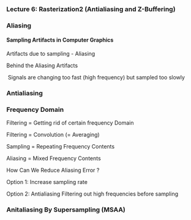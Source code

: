 ### Lecture 6: Rasterization2 (Antialiasing and Z-Buffering)



### Aliasing



#### Sampling Artifacts in Computer Graphics

Artifacts due to sampling - Aliasing



Behind the Aliasing Artifacts

​	Signals are changing too fast (high frequency) but sampled too slowly





### Antialiasing

### Frequency Domain



Filtering  =  Getting rid of certain frequency Domain

Filtering = Convolution (= Averaging)

Sampling  = Repeating Frequency Contents

Aliasing = Mixed Frequency Contents



How Can We Reduce Aliasing Error ?

Option 1:  Increase sampling rate

Option 2: Antialiasing    Filtering out high frequencies before sampling





### Anitaliasing By Supersampling (MSAA)

